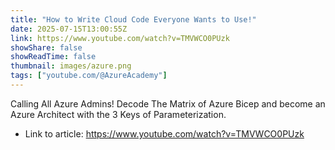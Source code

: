 ```yaml
---
title: "How to Write Cloud Code Everyone Wants to Use!"
date: 2025-07-15T13:00:55Z
link: https://www.youtube.com/watch?v=TMVWCO0PUzk
showShare: false
showReadTime: false
thumbnail: images/azure.png
tags: ["youtube.com/@AzureAcademy"]
---
```

Calling All Azure Admins! Decode The Matrix of Azure Bicep and become an Azure Architect with the 3 Keys of Parameterization.

- Link to article: https://www.youtube.com/watch?v=TMVWCO0PUzk